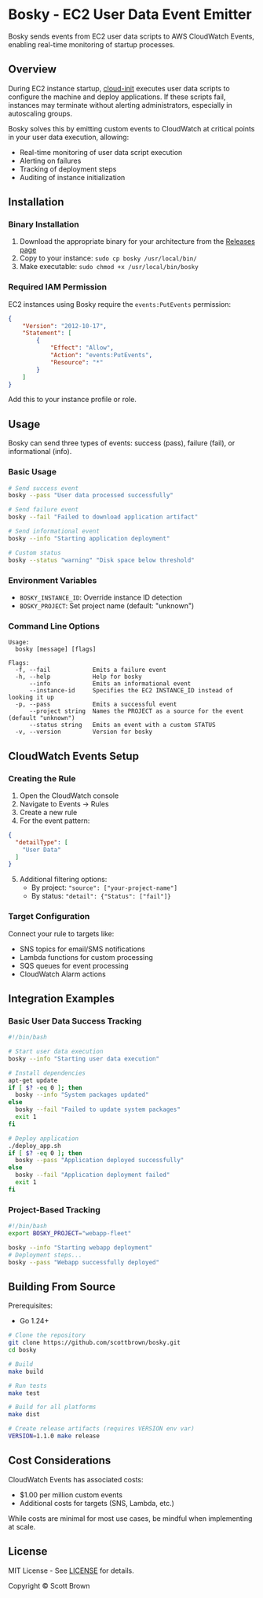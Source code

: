 # Bosky - EC2 User Data Event Emitter

Bosky sends events from EC2 user data scripts to AWS CloudWatch Events, enabling real-time monitoring of startup processes.

## Overview

During EC2 instance startup, [cloud-init](https://cloud-init.io/) executes user data scripts to configure the machine and deploy applications. If these scripts fail, instances may terminate without alerting administrators, especially in autoscaling groups.

Bosky solves this by emitting custom events to CloudWatch at critical points in your user data execution, allowing:
- Real-time monitoring of user data script execution
- Alerting on failures
- Tracking of deployment steps
- Auditing of instance initialization

## Installation

### Binary Installation

1. Download the appropriate binary for your architecture from the [Releases page](https://github.com/scottbrown/bosky/releases)
2. Copy to your instance: `sudo cp bosky /usr/local/bin/`
3. Make executable: `sudo chmod +x /usr/local/bin/bosky`

### Required IAM Permission

EC2 instances using Bosky require the `events:PutEvents` permission:

```json
{
    "Version": "2012-10-17",
    "Statement": [
        {
            "Effect": "Allow",
            "Action": "events:PutEvents",
            "Resource": "*"
        }
    ]
}
```

Add this to your instance profile or role.

## Usage

Bosky can send three types of events: success (pass), failure (fail), or informational (info).

### Basic Usage

```bash
# Send success event
bosky --pass "User data processed successfully"

# Send failure event
bosky --fail "Failed to download application artifact"

# Send informational event
bosky --info "Starting application deployment"

# Custom status
bosky --status "warning" "Disk space below threshold"
```

### Environment Variables

- `BOSKY_INSTANCE_ID`: Override instance ID detection
- `BOSKY_PROJECT`: Set project name (default: "unknown")

### Command Line Options

```
Usage:
  bosky [message] [flags]

Flags:
  -f, --fail            Emits a failure event
  -h, --help            Help for bosky
      --info            Emits an informational event
      --instance-id     Specifies the EC2 INSTANCE_ID instead of looking it up
  -p, --pass            Emits a successful event
      --project string  Names the PROJECT as a source for the event (default "unknown")
      --status string   Emits an event with a custom STATUS
  -v, --version         Version for bosky
```

## CloudWatch Events Setup

### Creating the Rule

1. Open the CloudWatch console
2. Navigate to Events → Rules
3. Create a new rule
4. For the event pattern:

```json
{
  "detailType": [
    "User Data"
  ]
}
```

5. Additional filtering options:
   - By project: `"source": ["your-project-name"]`
   - By status: `"detail": {"Status": ["fail"]}`

### Target Configuration

Connect your rule to targets like:
- SNS topics for email/SMS notifications
- Lambda functions for custom processing
- SQS queues for event processing
- CloudWatch Alarm actions

## Integration Examples

### Basic User Data Success Tracking

```bash
#!/bin/bash

# Start user data execution
bosky --info "Starting user data execution"

# Install dependencies
apt-get update
if [ $? -eq 0 ]; then
  bosky --info "System packages updated"
else
  bosky --fail "Failed to update system packages"
  exit 1
fi

# Deploy application
./deploy_app.sh
if [ $? -eq 0 ]; then
  bosky --pass "Application deployed successfully"
else
  bosky --fail "Application deployment failed"
  exit 1
fi
```

### Project-Based Tracking

```bash
#!/bin/bash
export BOSKY_PROJECT="webapp-fleet"

bosky --info "Starting webapp deployment"
# Deployment steps...
bosky --pass "Webapp successfully deployed"
```

## Building From Source

Prerequisites:
- Go 1.24+

```bash
# Clone the repository
git clone https://github.com/scottbrown/bosky.git
cd bosky

# Build
make build

# Run tests
make test

# Build for all platforms
make dist

# Create release artifacts (requires VERSION env var)
VERSION=1.1.0 make release
```

## Cost Considerations

CloudWatch Events has associated costs:
- $1.00 per million custom events
- Additional costs for targets (SNS, Lambda, etc.)

While costs are minimal for most use cases, be mindful when implementing at scale.

## License

MIT License - See [LICENSE](LICENSE) for details.

Copyright © Scott Brown
